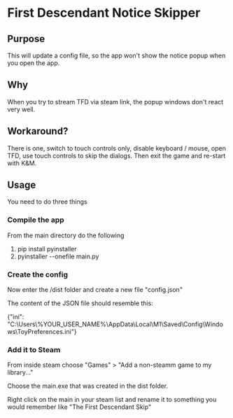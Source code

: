 # First Descendant Notice Skipper

## Purpose

This will update a config file, so the app won't show the notice popup when you open the app.

## Why

When you try to stream TFD via steam link, the popup windows don't react very well.

## Workaround?

There is one, switch to touch controls only, disable keyboard / mouse, open TFD, use touch controls to skip the dialogs.  Then exit the game and re-start with K&M.

## Usage

You need to do three things

### Compile the app

From the main directory do the following

1. pip install pyinstaller
2. pyinstaller --onefile main.py

### Create the config

Now enter the /dist folder and create a new file "config.json"

The content of the JSON file should resemble this:

{"ini": "C:\\Users\\%YOUR_USER_NAME%\\AppData\\Local\\M1\\Saved\\Config\\Windows\\ToyPreferences.ini"}

### Add it to Steam

From inside steam choose "Games" > "Add a non-steamm game to my library..."

Choose the main.exe that was created in the dist folder.

Right click on the main in your steam list and rename it to something you would remember like "The First Descendant Skip"
